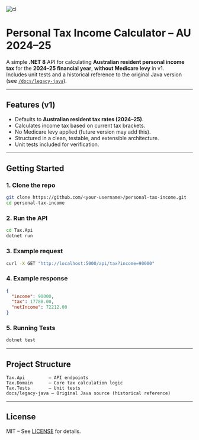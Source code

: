 ![ci](https://github.com/ManInTheRepo/personal-tax-income/actions/workflows/ci.yml/badge.svg)

# Personal Tax Income Calculator – AU 2024–25

A simple **.NET 8** API for calculating **Australian resident personal income tax** for the **2024–25 financial year**, **without Medicare levy** in v1.  
Includes unit tests and a historical reference to the original Java version (see [`/docs/legacy-java`](docs/legacy-java)).

---

## Features (v1)
- Defaults to **Australian resident tax rates (2024–25)**.
- Calculates income tax based on current tax brackets.
- No Medicare levy applied (future version may add this).
- Structured in a clean, testable, and extensible architecture.
- Unit tests included for verification.

---

## Getting Started

### 1. Clone the repo
```bash
git clone https://github.com/<your-username>/personal-tax-income.git
cd personal-tax-income
```

### 2. Run the API
```bash
cd Tax.Api
dotnet run
```

### 3. Example request
```bash
curl -X GET "http://localhost:5000/api/tax?income=90000"
```

### 4. Example response
```json
{
  "income": 90000,
  "tax": 17788.00,
  "netIncome": 72212.00
}
```

### 5. Running Tests
```bash
dotnet test
```

---

## Project Structure
```
Tax.Api         – API endpoints
Tax.Domain      – Core tax calculation logic
Tax.Tests       – Unit tests
docs/legacy-java – Original Java source (historical reference)
```

---

## License
MIT – See [LICENSE](LICENSE) for details.
